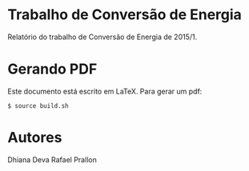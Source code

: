 Trabalho de Conversão de Energia
================================

Relatório do trabalho de Conversão de Energia de 2015/1.

Gerando PDF
===========

Este documento está escrito em LaTeX.
Para gerar um pdf:

    $ source build.sh

Autores
=======

Dhiana Deva
Rafael Prallon
